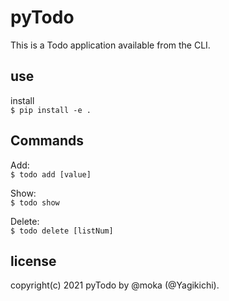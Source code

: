 # pyTodo
This is a Todo application available from the CLI.<br>
## use
install <br>
``$ pip install -e .``

## Commands
Add:  
``$ todo add [value]`` 

Show:  
``$ todo show``  

Delete:  
``$ todo delete [listNum]``

## license
copyright(c) 2021 pyTodo by @moka (@Yagikichi).
